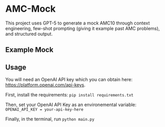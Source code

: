 # AMC-Mock
This project uses GPT-5 to generate a mock AMC10 through context engineering, few-shot prompting (giving it example past AMC problems), and structured output.

## Example Mock
## Usage
You will need an OpenAI API key which you can obtain here: https://platform.openai.com/api-keys.

First, install the requirements:
```pip install requirements.txt```

Then, set your OpenAI API Key as an environemental variable:
```OPENAI_API_KEY = your-api-key-here```

Finally, in the terminal, run
```python main.py```
